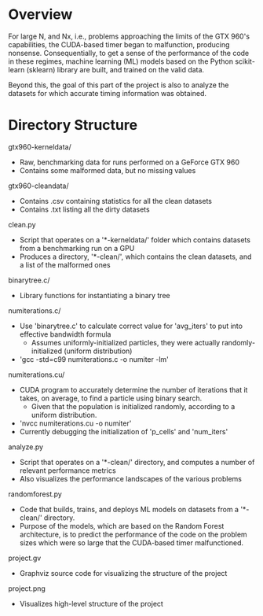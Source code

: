 # Overview
For large N, and Nx, i.e., problems approaching the limits of the GTX 960's capabilities, the CUDA-based timer began to malfunction, producing nonsense. Consequentially, to get a sense of the performance of the code in these regimes, machine learning (ML) models based on the Python scikit-learn (sklearn) library are built, and trained on the valid data.

Beyond this, the goal of this part of the project is also to analyze the datasets for which accurate timing information was obtained.  

# Directory Structure
gtx960-kerneldata/
- Raw, benchmarking data for runs performed on a GeForce GTX 960
- Contains some malformed data, but no missing values

gtx960-cleandata/
- Contains .csv containing statistics for all the clean datasets
- Contains .txt listing all the dirty datasets

clean.py
- Script that operates on a '*-kerneldata/' folder which contains datasets from a benchmarking run on a GPU 
- Produces a directory, '*-clean/', which contains the clean datasets, and a list of the malformed ones

binarytree.c/
- Library functions for instantiating a binary tree

numiterations.c/
- Use 'binarytree.c' to calculate correct value for 'avg_iters' to put into effective bandwidth formula
    - Assumes uniformly-initialized particles, they were actually randomly-initialized (uniform distribution)
- 'gcc -std=c99 numiterations.c -o numiter -lm'

numiterations.cu/
- CUDA program to accurately determine the number of iterations that it takes, on average, to find a particle using binary search.
    - Given that the population is initialized randomly, according to a uniform distribution.
- 'nvcc numiterations.cu -o numiter'
- Currently debugging the initialization of 'p_cells' and 'num_iters'

analyze.py
- Script that operates on a '*-clean/' directory, and computes a number of relevant performance metrics
- Also visualizes the performance landscapes of the various problems

randomforest.py
- Code that builds, trains, and deploys ML models on datasets from a '*-clean/' directory.
- Purpose of the models, which are based on the Random Forest architecture, is to predict the performance of the code on the problem sizes which were so large that the CUDA-based timer malfunctioned. 

project.gv
- Graphviz source code for visualizing the structure of the project

project.png
- Visualizes high-level structure of the project
